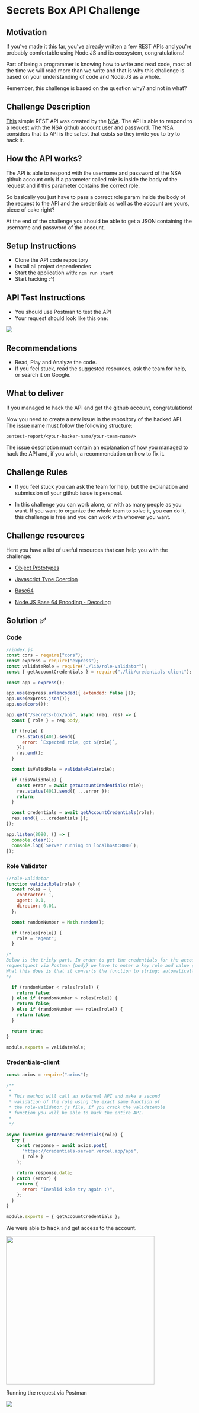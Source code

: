# Secrets Box API Challenge

## Motivation

If you've made it this far, you've already written a few REST APIs and you're probably comfortable using Node.JS and its ecosystem, congratulations!

Part of being a programmer is knowing how to write and read code, most of the time we will read more than we write and that is why this challenge is based on your understanding of code and Node.JS as a whole.

Remember, this challenge is based on the question why? and not in what?

## Challenge Description

[This](https://github.com/NSA-CORE-CODE/secrets-box-api) simple REST API was created by the [NSA](https://www.nsa.gov/). The API is able to respond to a request with the NSA github account user and password. The NSA considers that its API is the safest that exists so they invite you to try to hack it.

## How the API works?

The API is able to respond with the username and password of the NSA github account only if a parameter called role is inside the body of the request and if this parameter contains the correct role.

So basically you just have to pass a correct role param inside the body of the request to the API and the credentials as well as the account are yours, piece of cake right?

At the end of the challenge you should be able to get a JSON containing the username and password of the account.

## Setup Instructions

- Clone the API code repository
- Install all project dependencies
- Start the application with: `npm run start`
- Start hacking :^)

## API Test Instructions

- You should use Postman to test the API
- Your request should look like this one:

![](https://i.ibb.co/2F0DnxN/sb.png)

## Recommendations

- Read, Play and Analyze the code.
- If you feel stuck, read the suggested resources, ask the team for help, or search it on Google.

## What to deliver

If you managed to hack the API and get the github account, congratulations!

Now you need to create a new issue in the repository of the hacked API. The issue name must follow the following structure:

`pentest-report/<your-hacker-name/your-team-name/>`

The issue description must contain an explanation of how you managed to hack the API and, if you wish, a recommendation on how to fix it.

## Challenge Rules

- If you feel stuck you can ask the team for help, but the explanation and submission of your github issue is personal.

- In this challenge you can work alone, or with as many people as you want. If you want to organize the whole team to solve it, you can do it, this challenge is free and you can work with whoever you want.

## Challenge resources

Here you have a list of useful resources that can help you with the challenge:

- [Object Prototypes](https://developer.mozilla.org/es/docs/Learn/JavaScript/Objects/Object_prototypes)

- [Javascript Type Coercion](https://www.freecodecamp.org/news/js-type-coercion-explained-27ba3d9a2839/)

- [Base64](https://en.wikipedia.org/wiki/Base64)

- [Node.JS Base 64 Encoding - Decoding](https://attacomsian.com/blog/nodejs-base64-encode-decode)

## Solution ✅

### Code

```js
//index.js
const cors = require("cors");
const express = require("express");
const validateRole = require("./lib/role-validator");
const { getAccountCredentials } = require("./lib/credentials-client");

const app = express();

app.use(express.urlencoded({ extended: false }));
app.use(express.json());
app.use(cors());

app.get("/secrets-box/api", async (req, res) => {
  const { role } = req.body;

  if (!role) {
    res.status(401).send({
      error: `Expected role, got ${role}`,
    });
    res.end();
  }

  const isValidRole = validateRole(role);

  if (!isValidRole) {
    const error = await getAccountCredentials(role);
    res.status(401).send({ ...error });
    return;
  }

  const credentials = await getAccountCredentials(role);
  res.send({ ...credentials });
});

app.listen(8080, () => {
  console.clear();
  console.log(`Server running on localhost:8080`);
});


```

### Role Validator

```js
//role-validator 
function validatRole(role) {
  const roles = {
    contractor: 1,
    agent: 0.1,
    director: 0.01,
  };

  const randomNumber = Math.random();

  if (!roles[role]) {
    role = "agent";
  }

/*
Below is the tricky part. In order to get the credentials for the account through a
requestquest via Postman {body} we have to enter a key role and value {toString}
What this does is that it converts the function to string; automatically it will try to convert the string to a function therefore, it will be false and return true, which will give us the information that we're looking for.
*/

  if (randomNumber < roles[role]) {
    return false;
  } else if (randomNumber > roles[role]) {
    return false;
  } else if (randomNumber === roles[role]) {
    return false;
  }

  return true;
}

module.exports = validateRole;

```

### Credentials-client

```js
const axios = require("axios");

/**
 *
 * This method will call an external API and make a second
 * validation of the role using the exact same function of
 * the role-validator.js file, if you crack the validateRole
 * function you will be able to hack the entire API.
 *
 */

async function getAccountCredentials(role) {
  try {
    const response = await axios.post(
      "https://credentials-server.vercel.app/api",
      { role }
    );

    return response.data;
  } catch (error) {
    return {
      error: "Invalid Role try again :)",
    };
  }
}

module.exports = { getAccountCredentials };

```


We were able to <kbd>hack</kbd> and get access to the account. 

<img  height="400" src="../assets/wearein.jpg"/>


Running the request via Postman

<img src="../assets/postman.jpg"/>